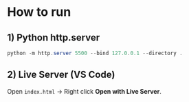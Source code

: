 # How to run

## 1) Python http.server

~~~powershell
python -m http.server 5500 --bind 127.0.0.1 --directory .
~~~

## 2) Live Server (VS Code)

Open `index.html` → Right click **Open with Live Server**.

